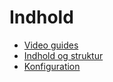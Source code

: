 # Indhold

* [Video guides](./ddbcms-video-guides.md)
* [Indhold og struktur](./ddbcms-struktur-og-indhold.md)
* [Konfiguration](./ddb-cms-manual-konfiguration.md)

